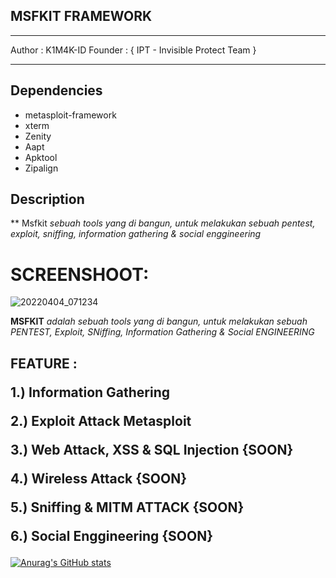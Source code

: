 ## MSFKIT FRAMEWORK
***
Author : K1M4K-ID Founder : { IPT - Invisible Protect Team }
***

## Dependencies
* metasploit-framework
* xterm
* Zenity
* Aapt
* Apktool
* Zipalign

## Description
**
Msfkit
*sebuah tools yang di bangun, untuk melakukan sebuah pentest, exploit, sniffing, information gathering & social enggineering*
 
# SCREENSHOOT:


![20220404_071234](https://user-images.githubusercontent.com/46388169/161455347-4d120f02-c18a-4b5f-96aa-cf369512dbce.jpg)


<p>
  <b>MSFKIT</b> <i>adalah sebuah tools yang di bangun, untuk melakukan sebuah PENTEST, Exploit, SNiffing, Information Gathering & Social ENGINEERING</i>
</p>

<h2>FEATURE : 
  
1.) Information Gathering
  
2.) Exploit Attack Metasploit
  
3.) Web Attack, XSS & SQL Injection {SOON}
  
4.) Wireless Attack {SOON}
  
5.) Sniffing & MITM ATTACK {SOON}
  
6.) Social Enggineering {SOON}  
  
</h2>


[![Anurag's GitHub stats](https://github-readme-stats.vercel.app/api?username=K1M4K-ID)](https://github.com/anuraghazra/github-readme-stats)

